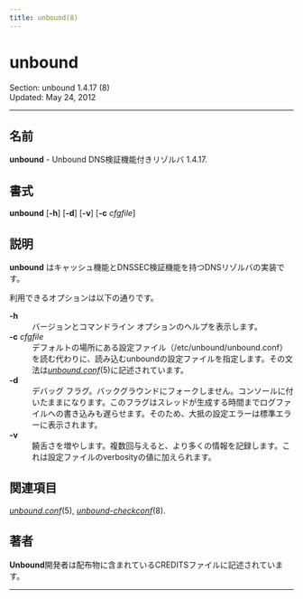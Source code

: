 ```yaml
---
title: unbound(8)
---
```

<h1>unbound</h1>
<p>Section: unbound 1.4.17 (8)<br />
Updated: May 24, 2012<br /></p>
<hr />
<h2>名前</h2>
<p><strong>unbound</strong> - Unbound DNS検証機能付きリゾルバ 1.4.17.</p>
<h2>書式</h2>
<p><strong>unbound</strong> [<strong>-h</strong>] [<strong>-d</strong>] [<strong>-v</strong>] [<strong>-c</strong> <em>cfgfile</em>]</p>
<h2>説明</h2>
<p><strong>unbound</strong> はキャッシュ機能とDNSSEC検証機能を持つDNSリゾルバの実装です。</p>
<p>利用できるオプションは以下の通りです。</p>
<dl compact="compact">
<dt><strong>-h</strong></dt>
<dd>バージョンとコマンドライン オプションのヘルプを表示します。</dd>
<dt><strong>-c</strong> <em>cfgfile</em></dt>
<dd>デフォルトの場所にある設定ファイル（/etc/unbound/unbound.conf）を読む代わりに、読み込むunboundの設定ファイルを指定します。その文法は<em><a href="../unbound.conf/">unbound.conf</a></em>(5)に記述されています。</dd>
<dt><strong>-d</strong></dt>
<dd>デバッグ フラグ。バックグラウンドにフォークしません。コンソールに付いたままになります。このフラグはスレッドが生成する時間までログファイルへの書き込みも遅らせます。そのため、大抵の設定エラーは標準エラーに表示されます。</dd>
<dt><strong>-v</strong></dt>
<dd>饒舌さを増やします。複数回与えると、より多くの情報を記録します。これは設定ファイルのverbosityの値に加えられます。</dd>
</dl>
<h2>関連項目</h2>
<p><em><a href="../unbound.conf/">unbound.conf</a></em>(5), <em><a href="../unbound-checkconf/">unbound-checkconf</a></em>(8).</p>
<h2>著者</h2>
<p><strong>Unbound</strong>開発者は配布物に含まれているCREDITSファイルに記述されています。</p>
<hr />
